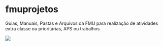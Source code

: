 # fmuprojetos
Guias, Manuais, Pastas e Arquivos da FMU para realização de atividades extra classe ou prioritárias, APS ou trabalhos

![ ](https://github.com/iannoliver/Codigos-Projetos-/blob/main/gifs/download%20(1).jfif)
